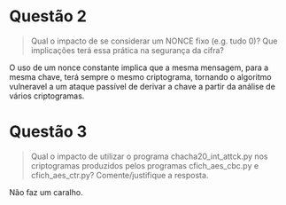 # Questão 2
> Qual o impacto de se considerar um NONCE fixo (e.g. tudo 0)? Que implicações terá essa prática na segurança da cifra?

O uso de um nonce constante implica que a mesma mensagem, para a mesma chave, terá sempre o mesmo criptograma, tornando o algoritmo vulneravel a um ataque passível de derivar a chave a partir da análise de vários criptogramas.

# Questão 3
> Qual o impacto de utilizar o programa chacha20_int_attck.py nos criptogramas produzidos pelos programas cfich_aes_cbc.py e cfich_aes_ctr.py? Comente/justifique a resposta.

Não faz um caralho.